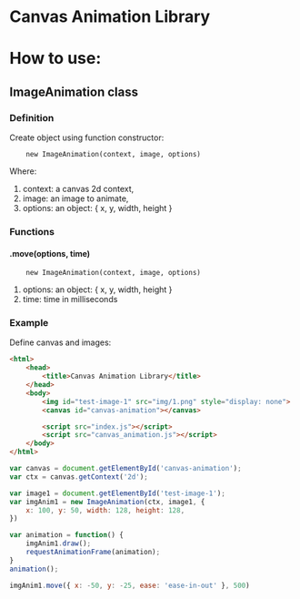 # Canvas Animation Library


# How to use:
## ImageAnimation class

### Definition
Create object using function constructor:
```
    new ImageAnimation(context, image, options)
```
Where:
1. context: a canvas 2d context,
2. image: an image to animate,
3. options: an object: { x, y, width, height }


### Functions
#### .move(options, time)
```
    new ImageAnimation(context, image, options)
```
1. options: an object: { x, y, width, height }
2. time: time in milliseconds

### Example
Define canvas and images:
```html
<html>
    <head>
        <title>Canvas Animation Library</title>
    </head>
    <body>
        <img id="test-image-1" src="img/1.png" style="display: none">
        <canvas id="canvas-animation"></canvas>

        <script src="index.js"></script>
        <script src="canvas_animation.js"></script>
    </body>
</html>
```

```javascript
var canvas = document.getElementById('canvas-animation');
var ctx = canvas.getContext('2d');

var image1 = document.getElementById('test-image-1');
var imgAnim1 = new ImageAnimation(ctx, image1, {
    x: 100, y: 50, width: 128, height: 128,
})

var animation = function() {
    imgAnim1.draw();
    requestAnimationFrame(animation);
}
animation();

imgAnim1.move({ x: -50, y: -25, ease: 'ease-in-out' }, 500)

```